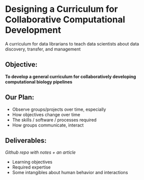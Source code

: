 # Designing a Curriculum for Collaborative Computational Development
A curriculum for data librarians to teach data scientists about data discovery, transfer, and management

## Objective: 
__To develop a general curriculum for collaboratively developing computational biology pipelines__
## Our Plan:
* Observe groups/projects over time, especially
* How objectives change over time
* The skills / software / processes required
* How groups communicate, interact

## Deliverables:
_Github repo with notes + an article_
* Learning objectives
* Required expertise
* Some intangibles about human behavior and interactions
